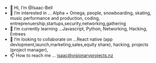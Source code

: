 - 👋 Hi, I’m @Isaac-Bell
- 👀 I’m interested in ... Alpha + Omega, people, snowboarding, skating, music performance and production, coding, entreprenuership,startups,security,networking,gathering
- 🌱 I’m currently learning ...Javascript, Python, Networking, Hacking, Entrees
- 💞️ I’m looking to collaborate on ...React native (app devlopment,launch,marketing,sales,equity share), hacking, projects (project manager),  
- 📫 How to reach me ... isaac@visionaryprojects.nz

<!---
Isaac-Bell/Isaac-Bell is a ✨ special ✨ repository because its `README.md` (this file) appears on your GitHub profile.
You can click the Preview link to take a look at your changes.
--->
